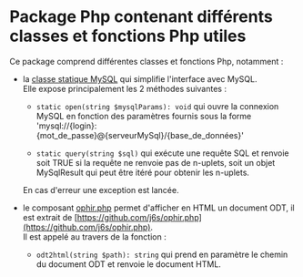 # Package Php contenant différents classes et fonctions Php utiles

Ce package comprend différentes classes et fonctions Php, notamment :

  - la [classe statique MySQL](https://github.com/benoitdavidfr/phplib/blob/master/openmysql.inc.php)
    qui simplifie l'interface avec MySQL.  
    Elle expose principalement les 2 méthodes suivantes :
    
      - `static open(string $mysqlParams): void` qui ouvre la connexion MySQL en fonction des paramètres
        fournis sous la forme 'mysql://{login}:{mot_de_passe}@{serveurMySql}/{base_de_données}'
        
      - `static query(string $sql)` qui exécute une requête SQL et renvoie soit TRUE si la requête ne renvoie pas
        de n-uplets, soit un objet MySqlResult qui peut être itéré pour obtenir les n-uplets.
        
    En cas d'erreur une exception est lancée.
    
  - le composant [ophir.php](https://github.com/benoitdavidfr/phplib/blob/master/ophir.php) permet d'afficher en HTML
    un document ODT,
    il est extrait de [https://github.com/j6s/ophir.php](https://github.com/j6s/ophir.php).  
    Il est appelé au travers de la fonction :
    
      - `odt2html(string $path): string` qui prend en paramètre le chemin du document ODT et renvoie le document HTML.
      
